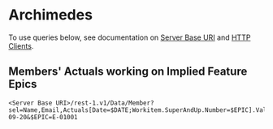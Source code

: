 # Archimedes

To use queries below, see documentation on [Server Base URI](http://community.versionone.com/Developers/Developer-Library/Concepts/Server_Base_URI) and [HTTP Clients](http://community.versionone.com/Developers/Developer-Library/Concepts/HTTP_Client).

## Members' Actuals working on Implied Feature Epics

```
<Server Base URI>/rest-1.v1/Data/Member?sel=Name,Email,Actuals[Date=$DATE;Workitem.SuperAndUp.Number=$EPIC].Value.@Sum&where=Actuals[Date=$DATE;Workitem.SuperAndUp.Number=$EPIC]&with=$DATE=2011-09-20&$EPIC=E-01001
```
